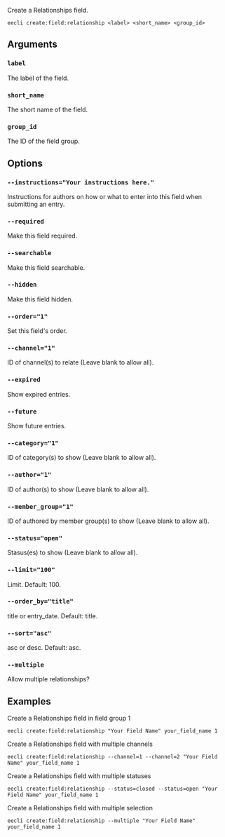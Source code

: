 Create a Relationships field.

```
eecli create:field:relationship <label> <short_name> <group_id>
```

## Arguments

### `label`

The label of the field.

### `short_name`

The short name of the field.

### `group_id`

The ID of the field group.

## Options

### `--instructions="Your instructions here."`

Instructions for authors on how or what to enter into this field when submitting an entry.

### `--required`

Make this field required.

### `--searchable`

Make this field searchable.

### `--hidden`

Make this field hidden.

### `--order="1"`

Set this field's order.

### `--channel="1"`

ID of channel(s) to relate (Leave blank to allow all).

### `--expired`

Show expired entries.

### `--future`

Show future entries.

### `--category="1"`

ID of category(s) to show (Leave blank to allow all).

### `--author="1"`

ID of author(s) to show (Leave blank to allow all).

### `--member_group="1"`

ID of authored by member group(s) to show (Leave blank to allow all).

### `--status="open"`

Stasus(es) to show (Leave blank to allow all).

### `--limit="100"`

Limit. Default: 100.

### `--order_by="title"`

title or entry_date. Default: title.

### `--sort="asc"`

asc or desc. Default: asc.

### `--multiple`

Allow multiple relationships?

## Examples

Create a Relationships field in field group 1

```
eecli create:field:relationship "Your Field Name" your_field_name 1
```

Create a Relationships field with multiple channels

```
eecli create:field:relationship --channel=1 --channel=2 "Your Field Name" your_field_name 1
```

Create a Relationships field with multiple statuses

```
eecli create:field:relationship --status=closed --status=open "Your Field Name" your_field_name 1
```

Create a Relationships field with multiple selection

```
eecli create:field:relationship --multiple "Your Field Name" your_field_name 1
```